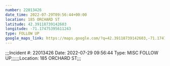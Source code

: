 ```yaml
---
number: 22013426
date_time: 2022-07-29T09:56:44+00:00
location: 185 ORCHARD ST
latitude: 42.39118739142603
longitude: -71.17475395611243
type: FOLLOW UP
google_maps_link: https://maps.google.com/?q=42.39118739142603,-71.17475395611243
---
```


;;;Incident #: 22013426  Date: 2022-07-29 09:56:44   Type: MISC FOLLOW UP;;;;;;Location: 185 ORCHARD ST;;;
